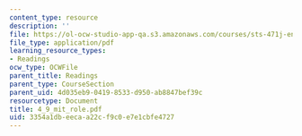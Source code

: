 ```yaml
---
content_type: resource
description: ''
file: https://ol-ocw-studio-app-qa.s3.amazonaws.com/courses/sts-471j-engineering-apollo-the-moon-project-as-a-complex-system-spring-2007/3354a1dbeecaa22cf9c0e7e1cbfe4727_4_9_mit_role.pdf
file_type: application/pdf
learning_resource_types:
- Readings
ocw_type: OCWFile
parent_title: Readings
parent_type: CourseSection
parent_uid: 4d035eb9-0419-8533-d950-ab8847bef39c
resourcetype: Document
title: 4_9_mit_role.pdf
uid: 3354a1db-eeca-a22c-f9c0-e7e1cbfe4727
---
```

